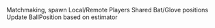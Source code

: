 Matchmaking, spawn Local/Remote Players
Shared Bat/Glove positions
Update BallPosition based on estimator